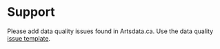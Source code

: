 Support
==============
Please add data quality issues found in Artsdata.ca. Use the data quality [issue template](https://github.com/artsdata-stewards/support-issues/issues/new?labels=data+quality&template=bug_report.md).
